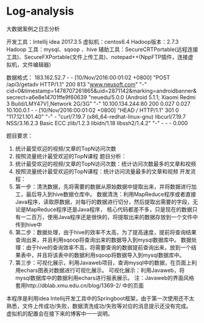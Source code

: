 # Log-analysis
大数据案例之日志分析

开发工具：Intellij idea 2017.3.5
虚拟机：centos6.4
Hadoop版本：2.7.3
Hadoop 工具：mysql、sqoop 、hive
辅助工具：SecureCRTPortable(远程连接工具)、SecureFXPortable(文件上传工具)、notepad++(NppFTP插件，连接虚拟机，文件编辑器)

数据格式：
183.162.52.7 - - [10/Nov/2016:00:01:02 +0800] "POST /api3/getadv HTTP/1.1" 200 813  "www.neusoft.com" "-"  cid=0&timestamp=1478707261865&uid=2871142&marking=androidbanner&secrect=a6e8e14701ffe9f60639  "neuedu/5.0.0 (Android 5.1.1; Xiaomi Redmi 3 Build/LMY47V),Network 2G/3G" "-"  10.100.134.244:80 200 0.027 0.027
10.100.0.1 - - [10/Nov/2016:00:01:02 +0800] "HEAD / HTTP/1.1" 301 0 "117.121.101.40" "-" - "curl/7.19.7 (x86_64-redhat-linux-gnu) libcurl/7.19.7 NSS/3.16.2.3 Basic ECC zlib/1.2.3 libidn/1.18 libssh2/1.4.2" "-" - - - 0.000

题目要求：
  1. 统计最受欢迎的视频/文章的TopN访问次数
  2. 按照流量统计最受欢迎的TopN课程
题目分析：
  1. 统计最受欢迎的视频/文章的TopN访问次数：统计访问次数最多的文章和视频
  2. 按照流量统计最受欢迎的TopN课程：统计访问流量最多的文章和视频
开发流程：
  1. 第一步：清洗数据，先将需要的数据从原始数据中提取出来，并将数据进行加工，最后导入到hive数据仓库中。
       数据清洗：利用MapReduce程序或者直接Java程序，读取原数据，对每行的数据进行切分，然后提取出需要的字段，无论是MapReduce程序还是Java程序，               核心代码都差不多，只是现在的数据只有一二百万，使用Java程序还是很快的，将提取出来的数据存放到一个文件中传到hive中
  2. 第二步：数据处理，由于hive的效率不太高，为了提高速度，提前将查询结果查询出来，并且利用sqoop将查询出来的数据导入到mysql数据库中。
       数据处理：由于hive的查询效率不高，将需要查询的数据提前查询出来，放到一个结果表中，并且将该表中的数据利用sqoop将数据导入到mysql数据库中。
  3. 第三步：可视化展示，利用Javaweb项目，查询mysql中的数据，在页面上利用echars图表对数据进行可视化展示。
       可视化展示：利用Javaweb，将mysql数据库中的数据利用echars进行报表展示。
        注：Javaweb的界面风格套用http://dblab.xmu.edu.cn/blog/1369-2/ 中的页面
 
本程序是利用idea Intellij开发工具中的Springboot框架，由于第一次使用还不太熟悉，文件上传成功/失败，数据清洗成功/失败等对应的消息提示还没有完成。
虚拟机的配置会在接下来的博客中一一说明。
